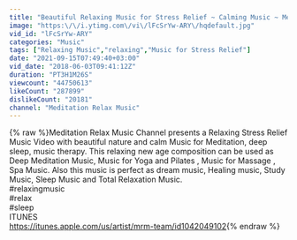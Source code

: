 ```yaml
---
title: "Beautiful Relaxing Music for Stress Relief ~ Calming Music ~ Meditation, Relaxation, Sleep, Spa"
image: "https:\/\/i.ytimg.com\/vi\/lFcSrYw-ARY\/hqdefault.jpg"
vid_id: "lFcSrYw-ARY"
categories: "Music"
tags: ["Relaxing Music","relaxing","Music for Stress Relief"]
date: "2021-09-15T07:49:40+03:00"
vid_date: "2018-06-03T09:41:12Z"
duration: "PT3H1M26S"
viewcount: "44750613"
likeCount: "287899"
dislikeCount: "20181"
channel: "Meditation Relax Music"
---
```

{% raw %}Meditation Relax Music Channel presents a Relaxing Stress Relief Music Video with beautiful nature and calm Music for Meditation, deep sleep, music therapy. This relaxing new age composition can be used as Deep Meditation Music, Music for Yoga and Pilates , Music for Massage , Spa Music. Also this music is perfect as dream music, Healing music, Study Music, Sleep Music and Total Relaxation Music. <br />#relaxingmusic<br />#relax<br />#sleep<br /> ITUNES<br /><a rel="nofollow" target="blank" href="https://itunes.apple.com/us/artist/mrm-team/id1042049102">https://itunes.apple.com/us/artist/mrm-team/id1042049102</a>{% endraw %}

